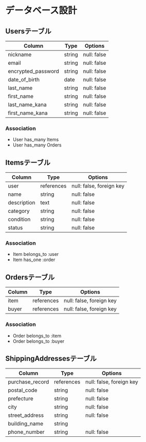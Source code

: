 
#  データベース設計

## Usersテーブル
| Column          | Type       | Options                        |
| --------------- | ---------- | ------------------------------ |
| nickname        | string     | null: false                    |
| email           | string     | null: false                    |
| encrypted_password | string   | null: false                    |
| date_of_birth   | date       | null: false                    |
| last_name       | string     | null: false                    |
| first_name      | string     | null: false                    |
| last_name_kana  | string     | null: false                    |
| first_name_kana | string     | null: false                    |

### Association
- User has_many Items
- User has_many Orders

## Itemsテーブル
| Column        | Type       | Options                        |
| ------------- | ---------- | ------------------------------ |
| user          | references | null: false, foreign key       |
| name          | string     | null: false                    |
| description   | text       | null: false                    |
| category      | string     | null: false                    |
| condition     | string     | null: false                    |
| status        | string     | null: false                    |

### Association
- Item belongs_to :user
- Item has_one :order

## Ordersテーブル
| Column          | Type       | Options                        |
| --------------- | ---------- | ------------------------------ |
| item            | references | null: false, foreign key       |
| buyer           | references | null: false, foreign key       |

### Association
- Order belongs_to :item
- Order belongs_to :buyer

## ShippingAddressesテーブル
| Column            | Type       | Options                        |
| ----------------- | ---------- | ------------------------------ |
| purchase_record   | references | null: false, foreign key       |
| postal_code       | string     | null: false                    |
| prefecture        | string     | null: false                    |
| city              | string     | null: false                    |
| street_address    | string     | null: false                    |
| building_name     | string     |                                |
| phone_number      | string     | null: false                    |
